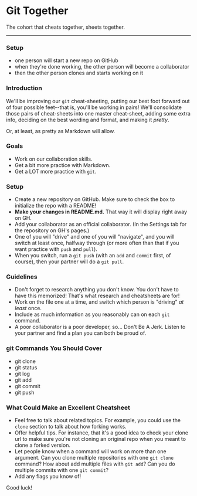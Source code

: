 # Git Together

The cohort that cheats together, sheets together.

---

### Setup

* one person will start a new repo on GitHub
* when they're done working, the other person will become a collaborator
* then the other person clones and starts working on it


### Introduction

We'll be improving our `git` cheat-sheeting, putting our best foot forward out of four possible feet--that is, you'll be working in pairs! We'll consolidate those pairs of cheat-sheets into one master cheat-sheet, adding some extra info, deciding on the best wording and format, and making it _pretty_.

Or, at least, as pretty as Markdown will allow.


### Goals

* Work on our collaboration skills.
* Get a bit more practice with Markdown.
* Get a LOT more practice with `git`.


### Setup

* Create a new repository on GitHub. Make sure to check the box to initialize the repo with a README!
* **Make your changes in README.md.** That way it will display right away on GH.
* Add your collaborator as an official collaborator. (In the Settings tab for the repository on GH's pages.)
* One of you will "drive" and one of you will "navigate", and you will switch at least once, halfway through (or more often than that if you want practice with `push` and `pull`).
* When you switch, run a `git push` (with an `add` and `commit` first, of course), then your partner will do a `git pull`.


### Guidelines

* Don't forget to research anything you don't know. You don't have to have this memorized! That's what research and cheatsheets are for!
* Work on the file one at a time, and switch which person is "driving" _at least_ once.
* Include as much information as you reasonably can on each `git` command.
* A poor collaborator is a poor developer, so... Don't Be A Jerk. Listen to your partner and find a plan you can both be proud of.


### git Commands You Should Cover

* git clone
* git status
* git log
* git add
* git commit
* git push


### What Could Make an Excellent Cheatsheet

* Feel free to talk about related topics. For example, you could use the `clone` section to talk about how forking works.
* Offer helpful tips. For instance, that it's a good idea to check your clone url to make sure you're not cloning an original repo when you meant to clone a forked version.
* Let people know when a command will work on more than one argument. Can you clone multiple repositories with one `git clone` command? How about add multiple files with `git add`? Can you do multiple commits with one `git commit`?
* Add any flags you know of!

Good luck!
